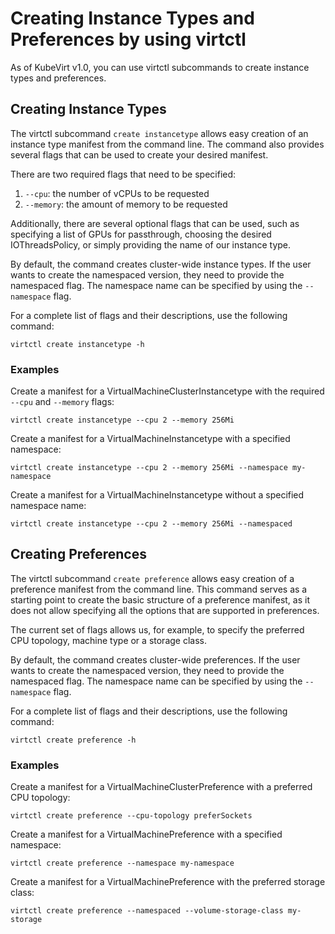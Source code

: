 # Creating Instance Types and Preferences by using virtctl

As of KubeVirt v1.0, you can use virtctl subcommands to create instance
types and preferences.

## Creating Instance Types

The virtctl subcommand `create instancetype` allows easy creation of an instance
type manifest from the command line. The command also provides several flags
that can be used to create your desired manifest.

There are two required flags that need to be specified:

1. `--cpu`: the number of vCPUs to be requested
2. `--memory`: the amount of memory to be requested

Additionally, there are several optional flags that can be used, such as
specifying a list of GPUs for passthrough, choosing the desired IOThreadsPolicy,
or simply providing the name of our instance type.

By default, the command creates cluster-wide instance types. If the user
wants to create the namespaced version, they need to provide the namespaced
flag. The namespace name can be specified by using the `--namespace` flag.

For a complete list of flags and their descriptions, use the following command:

```shell
virtctl create instancetype -h
```

### Examples

Create a manifest for a VirtualMachineClusterInstancetype with the required
`--cpu` and `--memory` flags:

```shell
virtctl create instancetype --cpu 2 --memory 256Mi
```

Create a manifest for a VirtualMachineInstancetype with a specified namespace:

```shell
virtctl create instancetype --cpu 2 --memory 256Mi --namespace my-namespace
```

Create a manifest for a VirtualMachineInstancetype without a specified
namespace name:

```shell
virtctl create instancetype --cpu 2 --memory 256Mi --namespaced
```

## Creating Preferences

The virtctl subcommand `create preference` allows easy creation of a preference
manifest from the command line. This command serves as a starting point to
create the basic structure of a preference manifest, as it does not allow
specifying all the options that are supported in preferences.

The current set of flags allows us, for example, to specify the preferred CPU
topology, machine type or a storage class.

By default, the command creates cluster-wide preferences. If the user wants to
create the namespaced version, they need to provide the namespaced flag. The
namespace name can be specified by using the `--namespace` flag.

For a complete list of flags and their descriptions, use the following command:

```shell
virtctl create preference -h
```

### Examples

Create a manifest for a VirtualMachineClusterPreference with a preferred CPU
topology:

```shell
virtctl create preference --cpu-topology preferSockets
```

Create a manifest for a VirtualMachinePreference with a specified namespace:

```shell
virtctl create preference --namespace my-namespace
```

Create a manifest for a VirtualMachinePreference with the preferred storage
class:

```shell
virtctl create preference --namespaced --volume-storage-class my-storage
```
